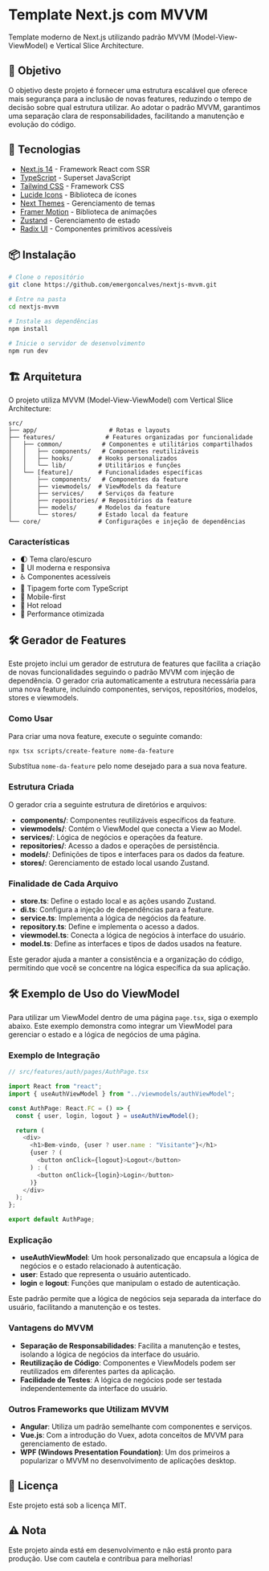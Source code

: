 # Template Next.js com MVVM

Template moderno de Next.js utilizando padrão MVVM (Model-View-ViewModel) e Vertical Slice Architecture.

## 🎯 Objetivo

O objetivo deste projeto é fornecer uma estrutura escalável que oferece mais segurança para a inclusão de novas features, reduzindo o tempo de decisão sobre qual estrutura utilizar. Ao adotar o padrão MVVM, garantimos uma separação clara de responsabilidades, facilitando a manutenção e evolução do código.

## 🚀 Tecnologias

- [Next.js 14](https://nextjs.org/) - Framework React com SSR
- [TypeScript](https://www.typescriptlang.org/) - Superset JavaScript
- [Tailwind CSS](https://tailwindcss.com/) - Framework CSS
- [Lucide Icons](https://lucide.dev/) - Biblioteca de ícones
- [Next Themes](https://github.com/pacocoursey/next-themes) - Gerenciamento de temas
- [Framer Motion](https://www.framer.com/motion/) - Biblioteca de animações
- [Zustand](https://github.com/pmndrs/zustand) - Gerenciamento de estado
- [Radix UI](https://www.radix-ui.com/) - Componentes primitivos acessíveis

## 📦 Instalação

```bash
# Clone o repositório
git clone https://github.com/emergoncalves/nextjs-mvvm.git

# Entre na pasta
cd nextjs-mvvm

# Instale as dependências
npm install

# Inicie o servidor de desenvolvimento
npm run dev
```

## 🏗️ Arquitetura

O projeto utiliza MVVM (Model-View-ViewModel) com Vertical Slice Architecture:

```
src/
├── app/                    # Rotas e layouts
├── features/              # Features organizadas por funcionalidade
│   ├── common/           # Componentes e utilitários compartilhados
│   │   ├── components/   # Componentes reutilizáveis
│   │   ├── hooks/       # Hooks personalizados
│   │   └── lib/         # Utilitários e funções
│   └── [feature]/       # Funcionalidades específicas
│       ├── components/   # Componentes da feature
│       ├── viewmodels/  # ViewModels da feature
│       ├── services/    # Serviços da feature
│       ├── repositories/ # Repositórios da feature
│       ├── models/      # Modelos da feature
│       └── stores/      # Estado local da feature
└── core/                # Configurações e injeção de dependências
```

### Características

- 🌓 Tema claro/escuro
- 🎨 UI moderna e responsiva
- ♿ Componentes acessíveis
- 🎯 Tipagem forte com TypeScript
- 📱 Mobile-first
- 🔄 Hot reload
- 🚀 Performance otimizada

## 🛠️ Gerador de Features

Este projeto inclui um gerador de estrutura de features que facilita a criação de novas funcionalidades seguindo o padrão MVVM com injeção de dependência. O gerador cria automaticamente a estrutura necessária para uma nova feature, incluindo componentes, serviços, repositórios, modelos, stores e viewmodels.

### Como Usar

Para criar uma nova feature, execute o seguinte comando:

```bash
npx tsx scripts/create-feature nome-da-feature
```

Substitua `nome-da-feature` pelo nome desejado para a sua nova feature.

### Estrutura Criada

O gerador cria a seguinte estrutura de diretórios e arquivos:

- **components/**: Componentes reutilizáveis específicos da feature.
- **viewmodels/**: Contém o ViewModel que conecta a View ao Model.
- **services/**: Lógica de negócios e operações da feature.
- **repositories/**: Acesso a dados e operações de persistência.
- **models/**: Definições de tipos e interfaces para os dados da feature.
- **stores/**: Gerenciamento de estado local usando Zustand.

### Finalidade de Cada Arquivo

- **store.ts**: Define o estado local e as ações usando Zustand.
- **di.ts**: Configura a injeção de dependências para a feature.
- **service.ts**: Implementa a lógica de negócios da feature.
- **repository.ts**: Define e implementa o acesso a dados.
- **viewmodel.ts**: Conecta a lógica de negócios à interface do usuário.
- **model.ts**: Define as interfaces e tipos de dados usados na feature.

Este gerador ajuda a manter a consistência e a organização do código, permitindo que você se concentre na lógica específica da sua aplicação.

## 🛠️ Exemplo de Uso do ViewModel

Para utilizar um ViewModel dentro de uma página `page.tsx`, siga o exemplo abaixo. Este exemplo demonstra como integrar um ViewModel para gerenciar o estado e a lógica de negócios de uma página.

### Exemplo de Integração

```typescript
// src/features/auth/pages/AuthPage.tsx

import React from "react";
import { useAuthViewModel } from "../viewmodels/authViewModel";

const AuthPage: React.FC = () => {
  const { user, login, logout } = useAuthViewModel();

  return (
    <div>
      <h1>Bem-vindo, {user ? user.name : "Visitante"}</h1>
      {user ? (
        <button onClick={logout}>Logout</button>
      ) : (
        <button onClick={login}>Login</button>
      )}
    </div>
  );
};

export default AuthPage;
```

### Explicação

- **useAuthViewModel**: Um hook personalizado que encapsula a lógica de negócios e o estado relacionado à autenticação.
- **user**: Estado que representa o usuário autenticado.
- **login** e **logout**: Funções que manipulam o estado de autenticação.

Este padrão permite que a lógica de negócios seja separada da interface do usuário, facilitando a manutenção e os testes.

### Vantagens do MVVM

- **Separação de Responsabilidades**: Facilita a manutenção e testes, isolando a lógica de negócios da interface do usuário.
- **Reutilização de Código**: Componentes e ViewModels podem ser reutilizados em diferentes partes da aplicação.
- **Facilidade de Testes**: A lógica de negócios pode ser testada independentemente da interface do usuário.

### Outros Frameworks que Utilizam MVVM

- **Angular**: Utiliza um padrão semelhante com componentes e serviços.
- **Vue.js**: Com a introdução do Vuex, adota conceitos de MVVM para gerenciamento de estado.
- **WPF (Windows Presentation Foundation)**: Um dos primeiros a popularizar o MVVM no desenvolvimento de aplicações desktop.

## 📝 Licença

Este projeto está sob a licença MIT.

## ⚠️ Nota

Este projeto ainda está em desenvolvimento e não está pronto para produção. Use com cautela e contribua para melhorias!
